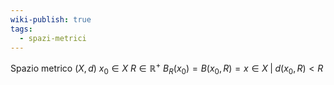 ```yaml
---
wiki-publish: true
tags:
  - spazi-metrici
---
```

Spazio metrico $(X, d)$
$x_{0} \in X$
$R \in \mathbb{R}^+$
$B_R(x_{0}) = B(x_{0}, R) = {x \in X\;|\;d(x_{0}, R) < R}$
